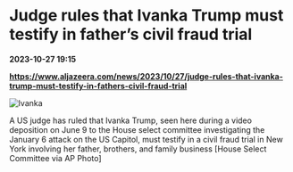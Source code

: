 # Judge rules that Ivanka Trump must testify in father’s civil fraud trial

**2023-10-27 19:15**

**https://www.aljazeera.com/news/2023/10/27/judge-rules-that-ivanka-trump-must-testify-in-fathers-civil-fraud-trial**

![Ivanka](https://www.aljazeera.com/wp-content/uploads/2022/06/AP22161024090334.jpg?resize=770%2C513&quality=80)

A US judge has ruled that Ivanka Trump, seen here during a video deposition on June 9 to the House select committee investigating the January 6 attack on the US Capitol, must testify in a civil fraud trial in New York involving her father, brothers, and family business \[House Select Committee via AP Photo\]
